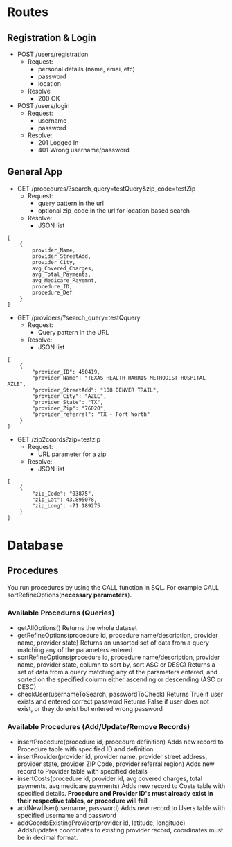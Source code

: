 # Routes

## Registration & Login
- POST /users/registration
    - Request:
        - personal details (name, emai, etc)
        - password
        - location
    - Resolve
        - 200 OK
- POST /users/login
    - Request:
        - username
        - password
    - Resolve:
        - 201 Logged In
        - 401 Wrong username/password

## General App
- GET /procedures/?search_query=testQuery&zip_code=testZip
    - Request:
        - query pattern in the url
        - optional zip_code in the url for location based search
    - Resolve:
        - JSON list 
```
[
    {
        provider_Name,
        provider_StreetAdd,
        provider_City,
        avg_Covered_Charges,
        avg_Total_Payments,
        avg_Medicare_Payemnt,
        procedure_ID,
        procedure_Def
    }
]
```
- GET /providers/?search_query=testQquery
    - Request:
        - Query pattern in the URL
    - Resolve:
        - JSON list
```
[
    {
        "provider_ID": 450419,
        "provider_Name": "TEXAS HEALTH HARRIS METHODIST HOSPITAL AZLE",
        "provider_StreetAdd": "108 DENVER TRAIL",
        "provider_City": "AZLE",
        "provider_State": "TX",
        "provider_Zip": "76020",
        "provider_referral": "TX - Fort Worth"
    }
]
```
- GET /zip2coords?zip=testzip
    - Request:
        - URL parameter for a zip
    - Resolve:
        - JSON list

```
[
    {
        "zip_Code": "03875",
        "zip_Lat": 43.895078,
        "zip_Long": -71.189275
    }
]
```

# Database

## Procedures
You run procedures by using the CALL function in SQL. For example CALL sortRefineOptions(**necessary parameters**).
### Available Procedures (Queries)
- getAllOptions()
Returns the whole dataset
- getRefineOptions(procedure id, procedure name/description, provider name, provider state)
Returns an unsorted set of data from a query matching any of the parameters entered
- sortRefineOptions(procedure id, procedure name/description, provider name, provider state, column to sort by, sort ASC or DESC)
Returns a set of data from a query matching any of the parameters entered, and sorted on the specified column either ascending or descending (ASC or DESC)
- checkUser(usernameToSearch, passwordToCheck)
Returns True if user exists and entered correct password
Returns False if user does not exist, or they do exist but entered wrong password

### Available Procedures (Add/Update/Remove Records)
- insertProcedure(procedure id, procedure definition)
Adds new record to Procedure table with specified ID and definition
- insertProvider(provider id, provider name, provider street address, provider state, provider ZIP Code, provider referral region)
Adds new record to Provider table with specified details
- insertCosts(procedure id, provider id, avg covered charges, total payments, avg medicare payments)
Adds new record to Costs table with specified details.
**Procedure and Provider ID's must already exist in their respective tables, or procedure will fail**
- addNewUser(username, password)
Adds new record to Users table with specified username and password
- addCoordsExistingProvider(provider id, latitude, longitude)
Adds/updates coordinates to existing provider record, coordinates must be in decimal format.
